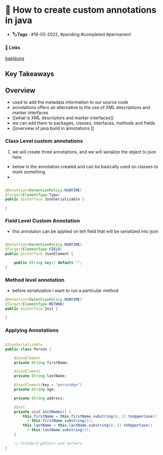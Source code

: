 # 📑 How to create custom annotations in java

- **🏷️Tags** : #18-05-2022,  #pending #completed #permanent

#### 🔗 Links
[baeldung](https://www.baeldung.com/java-custom-annotation)

## Key Takeaways

## Overview
- used to add the metadata information to our source code
- annotations offers an alternative to the use of XML descriptions and marker interfaces
- [[what is XML descriptors and marker interfaces]]
- we can add them to packages, classes, interfaces, methods and fields 
- [[overview of java build in annotations ]]


### Class Level custom annotations
1. we will create three annotations, and we will serialize the object to json here

- below is the annotation created and can be basically used on classes to mark something 
- 
```java

@Retention(RetentionPolicy.RUNTIME)
@Target(ElementType.Type)
public @interface JsonSerializable {

}

```



### Field Level Custom Annotation
- this annotaion can be applied on teh field that will be serialized into json

```java

@Retention(RetentionPolicy.RUNTIME)
@Target(ElementType.FIELD)
public @interface JsonElement {

	public String key() default "";
}

```


### Method level annotation
- before serialization i want to run a particular method
```java
@Retention(RetentionPolicy.RUNTIME)
@Target(ElementType.METHOD)
public @interface Init {

}

```


### Applying Annotations

```java

@JsonSerializable
public class Person {

    @JsonElement
    private String firstName;

    @JsonElement
    private String lastName;

    @JsonElement(key = "personAge")
    private String age;

    private String address;

    @Init
    private void initNames() {
        this.firstName = this.firstName.substring(0, 1).toUpperCase() 
          + this.firstName.substring(1);
        this.lastName = this.lastName.substring(0, 1).toUpperCase() 
          + this.lastName.substring(1);
    }

    // Standard getters and setters
}

```



